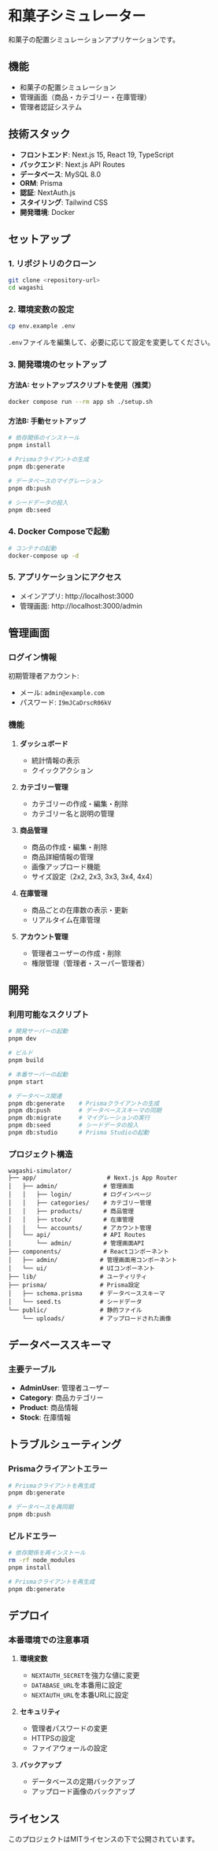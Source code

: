 # 和菓子シミュレーター

和菓子の配置シミュレーションアプリケーションです。

## 機能

- 和菓子の配置シミュレーション
- 管理画面（商品・カテゴリー・在庫管理）
- 管理者認証システム

## 技術スタック

- **フロントエンド**: Next.js 15, React 19, TypeScript
- **バックエンド**: Next.js API Routes
- **データベース**: MySQL 8.0
- **ORM**: Prisma
- **認証**: NextAuth.js
- **スタイリング**: Tailwind CSS
- **開発環境**: Docker

## セットアップ

### 1. リポジトリのクローン

```bash
git clone <repository-url>
cd wagashi
```

### 2. 環境変数の設定

```bash
cp env.example .env
```

`.env`ファイルを編集して、必要に応じて設定を変更してください。

### 3. 開発環境のセットアップ

#### 方法A: セットアップスクリプトを使用（推奨）

```bash
docker compose run --rm app sh ./setup.sh
```

#### 方法B: 手動セットアップ

```bash
# 依存関係のインストール
pnpm install

# Prismaクライアントの生成
pnpm db:generate

# データベースのマイグレーション
pnpm db:push

# シードデータの投入
pnpm db:seed
```

### 4. Docker Composeで起動

```bash
# コンテナの起動
docker-compose up -d
```

### 5. アプリケーションにアクセス

- メインアプリ: http://localhost:3000
- 管理画面: http://localhost:3000/admin

## 管理画面

### ログイン情報

初期管理者アカウント:
- メール: `admin@example.com`
- パスワード: `I9mJCaDrscR06kV`

### 機能

1. **ダッシュボード**
   - 統計情報の表示
   - クイックアクション

2. **カテゴリー管理**
   - カテゴリーの作成・編集・削除
   - カテゴリー名と説明の管理

3. **商品管理**
   - 商品の作成・編集・削除
   - 商品詳細情報の管理
   - 画像アップロード機能
   - サイズ設定（2x2, 2x3, 3x3, 3x4, 4x4）

4. **在庫管理**
   - 商品ごとの在庫数の表示・更新
   - リアルタイム在庫管理

5. **アカウント管理**
   - 管理者ユーザーの作成・削除
   - 権限管理（管理者・スーパー管理者）

## 開発

### 利用可能なスクリプト

```bash
# 開発サーバーの起動
pnpm dev

# ビルド
pnpm build

# 本番サーバーの起動
pnpm start

# データベース関連
pnpm db:generate    # Prismaクライアントの生成
pnpm db:push        # データベーススキーマの同期
pnpm db:migrate     # マイグレーションの実行
pnpm db:seed        # シードデータの投入
pnpm db:studio      # Prisma Studioの起動
```

### プロジェクト構造

```
wagashi-simulator/
├── app/                    # Next.js App Router
│   ├── admin/             # 管理画面
│   │   ├── login/         # ログインページ
│   │   ├── categories/    # カテゴリー管理
│   │   ├── products/      # 商品管理
│   │   ├── stock/         # 在庫管理
│   │   └── accounts/      # アカウント管理
│   └── api/               # API Routes
│       └── admin/         # 管理画面API
├── components/            # Reactコンポーネント
│   ├── admin/            # 管理画面用コンポーネント
│   └── ui/               # UIコンポーネント
├── lib/                  # ユーティリティ
├── prisma/               # Prisma設定
│   ├── schema.prisma     # データベーススキーマ
│   └── seed.ts           # シードデータ
└── public/               # 静的ファイル
    └── uploads/          # アップロードされた画像
```

## データベーススキーマ

### 主要テーブル

- **AdminUser**: 管理者ユーザー
- **Category**: 商品カテゴリー
- **Product**: 商品情報
- **Stock**: 在庫情報

## トラブルシューティング

### Prismaクライアントエラー

```bash
# Prismaクライアントを再生成
pnpm db:generate

# データベースを再同期
pnpm db:push
```

### ビルドエラー

```bash
# 依存関係を再インストール
rm -rf node_modules
pnpm install

# Prismaクライアントを再生成
pnpm db:generate
```

## デプロイ

### 本番環境での注意事項

1. **環境変数**
   - `NEXTAUTH_SECRET`を強力な値に変更
   - `DATABASE_URL`を本番用に設定
   - `NEXTAUTH_URL`を本番URLに設定

2. **セキュリティ**
   - 管理者パスワードの変更
   - HTTPSの設定
   - ファイアウォールの設定

3. **バックアップ**
   - データベースの定期バックアップ
   - アップロード画像のバックアップ

## ライセンス

このプロジェクトはMITライセンスの下で公開されています。